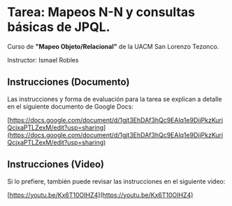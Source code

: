 # Tarea: Mapeos N-N y consultas básicas de JPQL.

Curso de **"Mapeo Objeto/Relacional"** de la UACM San Lorenzo Tezonco.

Instructor: Ismael Robles

## Instrucciones (Documento)

Las instrucciones y forma de evaluación para la tarea se explican a detalle en el siguiente documento de Google Docs:

[https://docs.google.com/document/d/1gjt3EhDAf3hQc9EAlq1e9DijPkzKuriQcjxaPTLZexM/edit?usp=sharing](https://docs.google.com/document/d/1gjt3EhDAf3hQc9EAlq1e9DijPkzKuriQcjxaPTLZexM/edit?usp=sharing)

## Instrucciones (Video)

Si lo prefiere, también puede revisar las instrucciones en el siguiente video:

[https://youtu.be/Kx6T10OIHZ4](https://youtu.be/Kx6T10OIHZ4)
